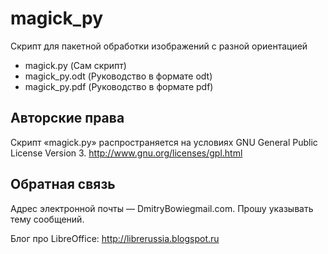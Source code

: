 magick_py
=========

Скрипт для пакетной обработки изображений с разной ориентацией
* magick.py (Сам скрипт)
* magick_py.odt (Руководство в формате odt)
* magick_py.pdf (Руководство в формате pdf)


Авторские права
---------------
Скрипт «magick.py» распространяется на условиях GNU General Public License Version 3.
http://www.gnu.org/licenses/gpl.html

Обратная связь
--------------
Адрес электронной почты — DmitryBowie<at>gmail.com. Прошу указывать тему сообщений.

Блог про LibreOffice: http://librerussia.blogspot.ru
